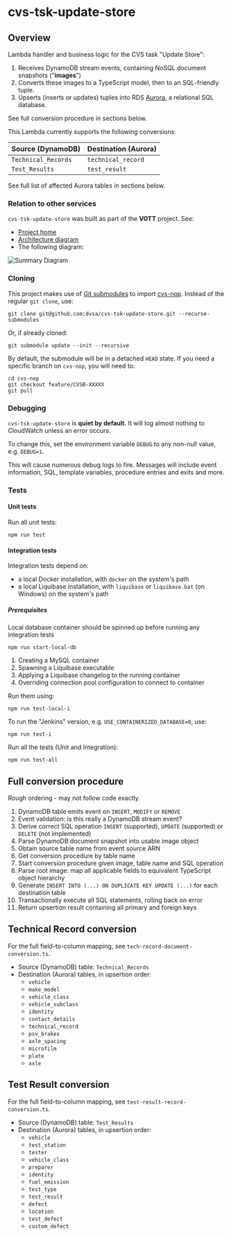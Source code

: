 # cvs-tsk-update-store

## Overview
Lambda handler and business logic for the CVS task "Update Store":

1. Receives DynamoDB stream events, containing NoSQL document snapshots ("**images**")
2. Converts these images to a TypeScript model, then to an SQL-friendly tuple.
3. Upserts (inserts or updates) tuples into RDS [Aurora][aurora], a relational SQL database.

See full conversion procedure in sections below.

This Lambda currently supports the following conversions:

| Source (DynamoDB)   | Destination (Aurora) |
|---------------------|----------------------|
| `Technical_Records` | `technical_record`   |
| `Test_Results`      | `test_result`        |

See full list of affected Aurora tables in sections below.

### Relation to other services
`cvs-tsk-update-store` was built as part of the **VOTT** project. See:
* [Project home](https://wiki.dvsacloud.uk/display/HVT/Vehicle+Operator+Test+Transparency)
* [Architecture diagram](https://wiki.dvsacloud.uk/pages/viewpage.action?spaceKey=HVT&title=VOTT+Architecture)
* The following diagram:

![Summary Diagram](summary-diagram.png)

### Cloning
This project makes use of [Git submodules][git-submodules] to import [cvs-nop][cvs-nop]. Instead of the regular `git clone`, use:

```shell
git clone git@github.com:dvsa/cvs-tsk-update-store.git --recurse-submodules
```

Or, if already cloned:

```shell
git submodule update --init --recursive
```

By default, the submodule will be in a detached `HEAD` state. If you need a specific branch on `cvs-nop`, you will need to:

```shell
cd cvs-nop
git checkout feature/CVSB-XXXXX
git pull
```

### Debugging
`cvs-tsk-update-store` is **quiet by default**. It will log almost nothing to CloudWatch unless an error occurs.

To change this, set the environment variable `DEBUG` to any non-null value, e.g. `DEBUG=1`.

This will cause numerous debug logs to fire. Messages will include event information, SQL, template variables, procedure entries and exits and more.

### Tests

#### Unit tests
Run all unit tests:
```shell
npm run test
```

#### Integration tests
Integration tests depend on:
* a local Docker installation, with `docker` on the system's path
* a local Liquibase installation, with `liquibase` or `liquibase.bat` (on Windows) on the system's path

##### Prerequisites
Local database container should be spinned up before running any integration tests  
```shell
npm run start-local-db
```
1. Creating a MySQL container
2. Spawning a Liquibase executable
3. Applying a Liquibase changelog to the running container
4. Overriding connection pool configuration to connect to container

Run them using:
```shell
npm run test-local-i
```

To run the "Jenkins" version, e.g. `USE_CONTAINERIZED_DATABASE=0`, use:
```shell
npm run test-i
```

Run all the tests (Unit and Integration):
```shell
npm run test-all
```
## Full conversion procedure
Rough ordering - may not follow code exactly.

1. DynamoDB table emits event on `INSERT`, `MODIFY` or `REMOVE`
2. Event validation: is this really a DynamoDB stream event?
3. Derive correct SQL operation `INSERT` (supported), `UPDATE` (supported) or `DELETE` (not implemented)
4. Parse DynamoDB document snapshot into usable image object
5. Obtain source table name from event source ARN
6. Get conversion procedure by table name
7. Start conversion procedure given image, table name and SQL operation
8. Parse root image: map all applicable fields to equivalent TypeScript object hierarchy
9. Generate `INSERT INTO (...) ON DUPLICATE KEY UPDATE (...)` for each destination table
10. Transactionally execute all SQL statements, rolling back on error
11. Return upsertion result containing all primary and foreign keys

## Technical Record conversion
For the full field-to-column mapping, see `tech-record-document-conversion.ts`.

* Source (DynamoDB) table: `Technical_Records`
* Destination (Aurora) tables, in upsertion order:
  * `vehicle`
  * `make_model`
  * `vehicle_class`
  * `vehicle_subclass`
  * `identity`
  * `contact_details`
  * `technical_record`
  * `psv_brakes`
  * `axle_spacing`
  * `microfilm`
  * `plate`
  * `axle`

## Test Result conversion
For the full field-to-column mapping, see `test-result-record-conversion.ts`.

* Source (DynamoDB) table: `Test_Results`
* Destination (Aurora) tables, in upsertion order:
  * `vehicle`
  * `test_station`
  * `tester`
  * `vehicle_class`
  * `preparer`
  * `identity`
  * `fuel_emission`
  * `test_type`
  * `test_result`
  * `defect`
  * `location`
  * `test_defect`
  * `custom_defect`

[aurora]: https://aws.amazon.com/rds/aurora
[git-submodules]: https://git-scm.com/book/en/v2/Git-Tools-Submodules
[cvs-nop]: https://github.com/dvsa/cvs-nop

